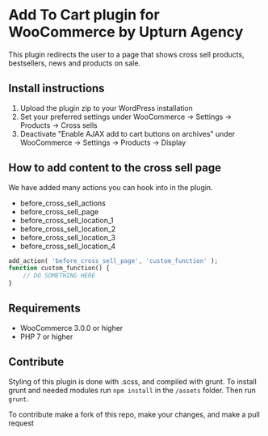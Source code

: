 # Add To Cart plugin for WooCommerce by Upturn Agency
This plugin redirects the user to a page that shows cross sell products, bestsellers, news and products on sale.

## Install instructions
1. Upload the plugin zip to your WordPress installation
2. Set your preferred settings under WooCommerce -> Settings -> Products -> Cross sells
3. Deactivate "Enable AJAX add to cart buttons on archives" under WooCommerce -> Settings -> Products -> Display

## How to add content to the cross sell page
We have added many actions you can hook into in the plugin.

- before_cross_sell_actions
- before_cross_sell_page
- before_cross_sell_location_1
- before_cross_sell_location_2
- before_cross_sell_location_3
- before_cross_sell_location_4

```php
add_action( 'before_cross_sell_page', 'custom_function' );
function custom_function() {
    // DO SOMETHING HERE
}
```

## Requirements
- WooCommerce 3.0.0 or higher
- PHP 7 or higher

## Contribute
Styling of this plugin is done with .scss, and compiled with grunt.
To install grunt and needed modules run `npm install` in the `/assets` folder. Then run `grunt`.

To contribute make a fork of this repo, make your changes, and make a pull request